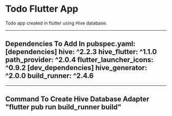 # Todo Flutter App

Todo app created in flutter using Hive database.

-------------------------------------------------------------------------------------
Dependencies To Add In pubspec.yaml:
[dependencies]
  hive: ^2.2.3
  hive_flutter: ^1.1.0
  path_provider: ^2.0.4
  flutter_launcher_icons: ^0.9.2
[dev_dependencies]
  hive_generator: ^2.0.0
  build_runner: ^2.4.6
-------------------------------------------------------------------------------------

-------------------------------------------------------------------------------------
Command To Create Hive Database Adapter
  "flutter pub run build_runner build"
-------------------------------------------------------------------------------------
